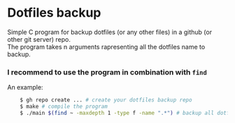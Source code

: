 # Dotfiles backup
Simple C program for backup dotfiles (or any other files) in a github (or other git server) repo. \
The program takes n arguments rapresenting all the dotfiles name to backup. 

### I recommend to use the program in combination with ```find```

An example: 
``` bash
    $ gh repo create ... # create your dotfiles backup repo
    $ make # compile the program
    $ ./main $(find ~ -maxdepth 1 -type f -name ".*") # backup all dotfiles in the home directory
```